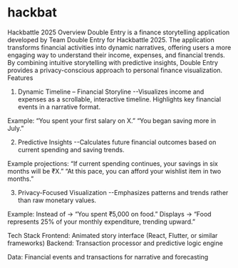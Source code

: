 # hackbat
Hackbattle 2025
Overview
Double Entry is a finance storytelling application developed by Team Double Entry for Hackbattle 2025.
The application transforms financial activities into dynamic narratives, offering users a more engaging way to understand their income, expenses, and financial trends. By combining intuitive storytelling with predictive insights, Double Entry provides a privacy-conscious approach to personal finance visualization.
Features
1. Dynamic Timeline – Financial Storyline
--Visualizes income and expenses as a scrollable, interactive timeline.
Highlights key financial events in a narrative format.

Example:
“You spent your first salary on X.”
“You began saving more in July.”

2. Predictive Insights
--Calculates future financial outcomes based on current spending and saving trends.

Example projections:
“If current spending continues, your savings in six months will be ₹X.”
“At this pace, you can afford your wishlist item in two months.”

3. Privacy-Focused Visualization
--Emphasizes patterns and trends rather than raw monetary values.

Example:
Instead of → “You spent ₹5,000 on food.”
Displays → “Food represents 25% of your monthly expenditure, trending upward.”

Tech Stack
Frontend: Animated story interface (React, Flutter, or similar frameworks)
Backend: Transaction processor and predictive logic engine

Data: Financial events and transactions for narrative and forecasting
